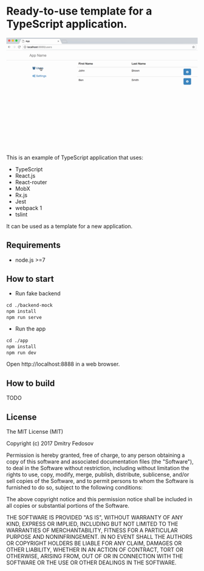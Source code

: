 # Ready-to-use template for a TypeScript application.

![typescript-template](typescript-template.gif)

This is an example of TypeScript application that uses:

* TypeScript 
* React.js
* React-router
* MobX
* Rx.js
* Jest
* webpack 1
* tslint

It can be used as a template for a new application.

## Requirements

* node.js >=7

## How to start

* Run fake backend 

```$bash
cd ./backend-mock
npm install
npm run serve
```

* Run the app

```$bash
cd ./app
npm install
npm run dev
```
Open http://localhost:8888 in a web browser.

## How to build

TODO

## License

The MIT License (MIT)

Copyright (c) 2017 Dmitry Fedosov

Permission is hereby granted, free of charge, to any person obtaining a copy of this software and associated
documentation files (the "Software"), to deal in the Software without restriction, including without limitation the
rights to use, copy, modify, merge, publish, distribute, sublicense, and/or sell copies of the Software, and to permit
persons to whom the Software is furnished to do so, subject to the following conditions:

The above copyright notice and this permission notice shall be included in all copies or substantial portions of the
Software.

THE SOFTWARE IS PROVIDED "AS IS", WITHOUT WARRANTY OF ANY KIND, EXPRESS OR IMPLIED, INCLUDING BUT NOT LIMITED TO THE
WARRANTIES OF MERCHANTABILITY, FITNESS FOR A PARTICULAR PURPOSE AND NONINFRINGEMENT. IN NO EVENT SHALL THE AUTHORS OR
COPYRIGHT HOLDERS BE LIABLE FOR ANY CLAIM, DAMAGES OR OTHER LIABILITY, WHETHER IN AN ACTION OF CONTRACT, TORT OR
OTHERWISE, ARISING FROM, OUT OF OR IN CONNECTION WITH THE SOFTWARE OR THE USE OR OTHER DEALINGS IN THE SOFTWARE.